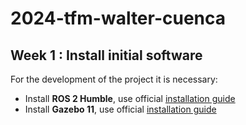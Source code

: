 # 2024-tfm-walter-cuenca

## Week 1 :  Install initial software
For the development of the project it is necessary:
* Install **ROS 2 Humble**, use official [installation guide](https://docs.ros.org/en/humble/Installation/Ubuntu-Install-Debians.html
)
* Install **Gazebo 11**, use official [installation guide](https://classic.gazebosim.org/tutorials?tut=install_ubuntu
)
